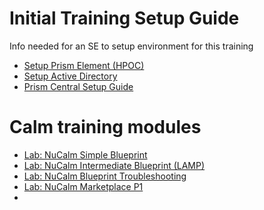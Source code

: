 # Initial Training Setup Guide
Info needed for an SE to setup  environment for this training

- [Setup Prism Element (HPOC)](./prism_element/prism_element_setup.rst)
- [Setup Active Directory](./active_directory/active_directory_setup.rst)
- [Prism Central Setup Guide](./prism_central/prism_central_setup.rst)

# Calm training modules

- [Lab: NuCalm Simple Blueprint](./lab1/calm_workshop_lab1.rst)
- [Lab: NuCalm Intermediate Blueprint (LAMP)](./lab2/calm_workshop_lab2.rst)
- [Lab: NuCalm Blueprint Troubleshooting](./lab3/calm_workshop_lab3_troubleshooting.rst)
- [Lab: NuCalm Marketplace P1](./lab4/calm_workshop_lab4_marketplace.rst)
- []()

